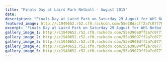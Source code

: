 ```yaml
---
title: "Finals Day at Laird Park Netball - August 2015"
date: 
description: "Finals Day at Laird Park on Saturday 29 August for WHS Netball Teams."
featured_image: http://c1940652.r52.cf0.rackcdn.com/55e38dacff2a7c07770009cf/netball-1.jpg
excerpt: "Finals Day at Laird Park on Saturday 29 August for WHS Netball Teams."
gallery_image_1: http://c1940652.r52.cf0.rackcdn.com/55e390a0ff2a7c0777000a15/Netball-2.jpg
gallery_image_2: http://c1940652.r52.cf0.rackcdn.com/55e39097ff2a7c0777000a13/Netball-3.jpg
gallery_image_3: http://c1940652.r52.cf0.rackcdn.com/55e3908dff2a7c0777000a11/Netball-4.jpg
gallery_image_4: http://c1940652.r52.cf0.rackcdn.com/55e39084ff2a7c0777000a0f/Netball-5.jpg
gallery_image_5: http://c1940652.r52.cf0.rackcdn.com/55e39079ff2a7c0777000a0d/Netball-6.jpg
---
```

